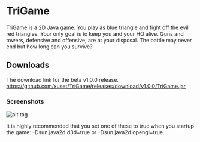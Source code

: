 TriGame
=======
TriGame is a 2D Java game. You play as blue triangle and fight off the evil red triangles. Your only goal is to keep you and your HQ alive. Guns and towers, defensive and offensive, are at your disposal. The battle may never end but how long can you survive? 

Downloads
---------
The download link for the beta v1.0.0 release. https://github.com/xuset/TriGame/releases/download/v1.0.0/TriGame.jar

### Screenshots
![alt tag](https://raw.github.com/xuset/TriGame/master/Screenshot.png)

It is highly recommended that you set one of these to true when you startup the game: -Dsun.java2d.d3d=true or -Dsun.java2d.opengl=true. 
